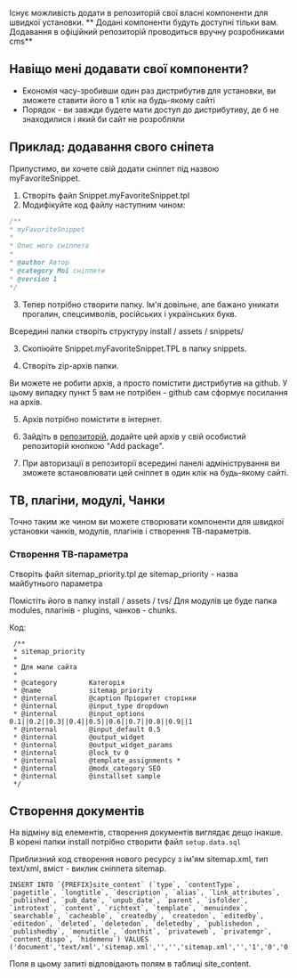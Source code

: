 Існує можливість додати в репозиторій свої власні компоненти для швидкої установки.
** Додані компоненти будуть доступні тільки вам. Додавання в офіційний репозиторій проводиться вручну розробниками cms**

## Навіщо мені додавати свої компоненти? ##
- Економія часу-зробивши один раз дистрибутив для установки, ви зможете ставити його в 1 клік на будь-якому сайті
- Порядок - ви завжди будете мати доступ до дистрибутиву, де б не знаходилися і який би сайт не розробляли

## Приклад: додавання свого сніпета ##

Припустимо, ви хочете свій додати сніппет під назвою myFavoriteSnippet.

1. Створіть файл Snippet.myFavoriteSnippet.tpl
2. Модифікуйте код файлу наступним чином:
```php
/** 
* myFavoriteSnippet 
* 
* Опис мого сніппета
* 
* @author Автор
* @category Мої сніппети
* @version 1
*/ 
```
3. Тепер потрібно створити папку. Ім'я довільне, але бажано уникати прогалин, спецсимволів, російських і українських букв.

Всередині папки створіть структуру install / assets / snippets/

3. Скопіюйте Snippet.myFavoriteSnippet.TPL в папку snippets.

4. Створіть zip-архів папки.

Ви можете не робити архів, а просто помістити дистрибутив на github. У цьому випадку пункт 5 вам не потрібен - github сам сформує посилання на архів.

5. Архів потрібно помістити в інтернет.

6. Зайдіть в [репозиторій](http://extras.evolution-cms.com/my-repo/add-package.html), додайте цей архів у свій особистий репозиторій кнопкою "Add package".

7. При авторизації в репозиторії всередині панелі адміністрування ви зможете встановлювати цей сніппет в один клік на будь-якому сайті.

## ТВ, плагіни, модулі, Чанки ##
Точно таким же чином ви можете створювати компоненти для швидкої установки чанків, модулів, плагінів і створення ТВ-параметрів.

### Створення ТВ-параметра ###
Створіть файл sitemap_priority.tpl де sitemap_priority - назва майбутнього параметра

Помістіть його в папку install / assets / tvs/
Для модулів це буде папка modules, плагінів - plugins, чанков - chunks.

Код:
```
 /**
 * sitemap_priority
 *
 * Для мапи сайта
 *
 * @category        Категорія
 * @name            sitemap_priority
 * @internal        @caption Пріоритет сторінки 
 * @internal        @input_type dropdown
 * @internal        @input_options 0.1||0.2||0.3||0.4||0.5||0.6||0.7||0.8||0.9||1
 * @internal        @input_default 0.5
 * @internal        @output_widget 
 * @internal        @output_widget_params 
 * @internal        @lock_tv 0
 * @internal        @template_assignments *
 * @internal        @modx_category SEO
 * @internal        @installset sample
 */
```

## Створення документів ##

На відміну від елементів, створення документів виглядає дещо інакше.
В корені папки install потрібно створити файл
```setup.data.sql```

Приблизний код створення нового ресурсу з ім'ям sitemap.xml, тип text/xml, вміст - виклик сніппета sitemap.

```
INSERT INTO `{PREFIX}site_content` (`type`, `contentType`, `pagetitle`, `longtitle`, `description`, `alias`, `link_attributes`, `published`, `pub_date`, `unpub_date`, `parent`, `isfolder`, `introtext`, `content`, `richtext`, `template`, `menuindex`, `searchable`, `cacheable`, `createdby`, `createdon`, `editedby`, `editedon`, `deleted`, `deletedon`, `deletedby`, `publishedon`, `publishedby`, `menutitle`, `donthit`, `privateweb`, `privatemgr`, `content_dispo`, `hidemenu`) VALUES
('document','text/xml','sitemap.xml','','','sitemap.xml','','1','0','0','0','0','','[[sitemap]]','0','0','7','1','1','1','1376384158','1','1377167369','0','0','0','1376384158','1','','0','0','0','0','1');
```

Поля в цьому запиті відповідають полям в таблиці site_content.
